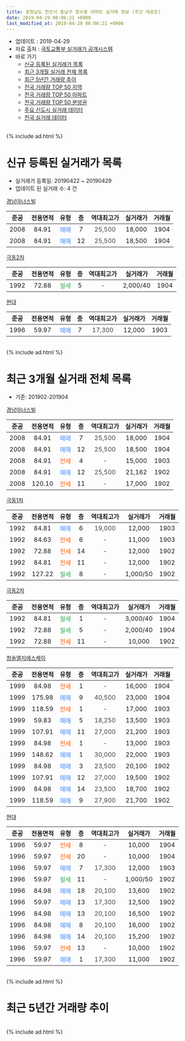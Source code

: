 ```yaml
---
title: 충청남도 천안시 동남구 청수동 아파트 실거래 정보 (주간 레포트)
date: 2019-04-29 06:06:21 +0900
last_modified_at: 2019-04-29 06:06:21 +0900
---
```


* 업데이트 : 2019-04-29
* 자료 출처 : [국토교통부 실거래가 공개시스템](http://rt.molit.go.kr)
* 바로 가기
    * [신규 등록된 실거래가 목록](#신규-등록된-실거래가-목록)
    * [최근 3개월 실거래 전체 목록](#최근-3개월-실거래-전체-목록)
    * [최근 5년간 거래량 추이](#최근-5년간-거래량-추이)
    * [전국 거래량 TOP 50 지역](https://inasie.github.io/apt-trade-info/최근-3개월-전국에서-가장-거래가-많이-발생한-지역)
    * [전국 거래량 TOP 50 아파트](https://inasie.github.io/apt-trade-info/최근-3개월-전국에서-가장-거래가-많이-발생한-아파트)
    * [전국 거래량 TOP 50 분양권](https://inasie.github.io/apt-trade-info/최근-3개월-전국에서-가장-거래가-많이-발생한-분양권)
    * [주요 신도시 실거래 데이터](https://inasie.github.io/apt-trade-info/주요-신도시)
    * [전국 실거래 데이터](https://inasie.github.io/apt-trade-info/전국)
<br>
{% include ad.html %}
<br>

# 신규 등록된 실거래가 목록
* 실거래가 등록일: 20190422 ~ 20190429
* 업데이트 된 실거래 수: 4 건


[경남아너스빌](https://search.naver.com/search.naver?query=%EC%B6%A9%EC%B2%AD%EB%82%A8%EB%8F%84+%EC%B2%9C%EC%95%88%EC%8B%9C+%EB%8F%99%EB%82%A8%EA%B5%AC+%EC%B2%AD%EC%88%98%EB%8F%99+%EA%B2%BD%EB%82%A8%EC%95%84%EB%84%88%EC%8A%A4%EB%B9%8C)

|준공|전용면적|유형|층|역대최고가|실거래가|거래월|
|:---:|:---:|:---:|:---:|:---:|:---:|:---:|
|2008|84.91|<span style="color:#4285f3">매매</span>|7|<span style="color:#444444">25,500</span>|18,000|1904|
|2008|84.91|<span style="color:#4285f3">매매</span>|12|<span style="color:#444444">25,500</span>|18,500|1904|

[극동2차](https://search.naver.com/search.naver?query=%EC%B6%A9%EC%B2%AD%EB%82%A8%EB%8F%84+%EC%B2%9C%EC%95%88%EC%8B%9C+%EB%8F%99%EB%82%A8%EA%B5%AC+%EC%B2%AD%EC%88%98%EB%8F%99+%EA%B7%B9%EB%8F%992%EC%B0%A8)

|준공|전용면적|유형|층|역대최고가|실거래가|거래월|
|:---:|:---:|:---:|:---:|:---:|:---:|:---:|
|1992|72.88|<span style="color:#34a853">월세</span>|5|<span style="color:#444444">-</span>|2,000/40|1904|

[현대](https://search.naver.com/search.naver?query=%EC%B6%A9%EC%B2%AD%EB%82%A8%EB%8F%84+%EC%B2%9C%EC%95%88%EC%8B%9C+%EB%8F%99%EB%82%A8%EA%B5%AC+%EC%B2%AD%EC%88%98%EB%8F%99+%ED%98%84%EB%8C%80)

|준공|전용면적|유형|층|역대최고가|실거래가|거래월|
|:---:|:---:|:---:|:---:|:---:|:---:|:---:|
|1996|59.97|<span style="color:#4285f3">매매</span>|7|<span style="color:#444444">17,300</span>|12,000|1903|


<br>
{% include ad.html %}
<br>

# 최근 3개월 실거래 전체 목록
* 기준: 201902-201904


[경남아너스빌](https://search.naver.com/search.naver?query=%EC%B6%A9%EC%B2%AD%EB%82%A8%EB%8F%84+%EC%B2%9C%EC%95%88%EC%8B%9C+%EB%8F%99%EB%82%A8%EA%B5%AC+%EC%B2%AD%EC%88%98%EB%8F%99+%EA%B2%BD%EB%82%A8%EC%95%84%EB%84%88%EC%8A%A4%EB%B9%8C)

|준공|전용면적|유형|층|역대최고가|실거래가|거래월|
|:---:|:---:|:---:|:---:|:---:|:---:|:---:|
|2008|84.91|<span style="color:#4285f3">매매</span>|7|<span style="color:#444444">25,500</span>|18,000|1904|
|2008|84.91|<span style="color:#4285f3">매매</span>|12|<span style="color:#444444">25,500</span>|18,500|1904|
|2008|84.91|<span style="color:#ff5a00">전세</span>|4|<span style="color:#444444">-</span>|15,000|1903|
|2008|84.91|<span style="color:#4285f3">매매</span>|12|<span style="color:#444444">25,500</span>|21,162|1902|
|2008|120.10|<span style="color:#ff5a00">전세</span>|11|<span style="color:#444444">-</span>|17,000|1902|

[극동1차](https://search.naver.com/search.naver?query=%EC%B6%A9%EC%B2%AD%EB%82%A8%EB%8F%84+%EC%B2%9C%EC%95%88%EC%8B%9C+%EB%8F%99%EB%82%A8%EA%B5%AC+%EC%B2%AD%EC%88%98%EB%8F%99+%EA%B7%B9%EB%8F%991%EC%B0%A8)

|준공|전용면적|유형|층|역대최고가|실거래가|거래월|
|:---:|:---:|:---:|:---:|:---:|:---:|:---:|
|1992|84.81|<span style="color:#4285f3">매매</span>|6|<span style="color:#444444">19,000</span>|12,000|1903|
|1992|84.63|<span style="color:#ff5a00">전세</span>|6|<span style="color:#444444">-</span>|11,000|1903|
|1992|72.88|<span style="color:#ff5a00">전세</span>|14|<span style="color:#444444">-</span>|12,000|1902|
|1992|84.81|<span style="color:#ff5a00">전세</span>|11|<span style="color:#444444">-</span>|12,000|1902|
|1992|127.22|<span style="color:#34a853">월세</span>|8|<span style="color:#444444">-</span>|1,000/50|1902|

[극동2차](https://search.naver.com/search.naver?query=%EC%B6%A9%EC%B2%AD%EB%82%A8%EB%8F%84+%EC%B2%9C%EC%95%88%EC%8B%9C+%EB%8F%99%EB%82%A8%EA%B5%AC+%EC%B2%AD%EC%88%98%EB%8F%99+%EA%B7%B9%EB%8F%992%EC%B0%A8)

|준공|전용면적|유형|층|역대최고가|실거래가|거래월|
|:---:|:---:|:---:|:---:|:---:|:---:|:---:|
|1992|84.81|<span style="color:#34a853">월세</span>|1|<span style="color:#444444">-</span>|3,000/40|1904|
|1992|72.88|<span style="color:#34a853">월세</span>|5|<span style="color:#444444">-</span>|2,000/40|1904|
|1992|72.88|<span style="color:#ff5a00">전세</span>|11|<span style="color:#444444">-</span>|10,000|1902|

[청솔엘지에스케이](https://search.naver.com/search.naver?query=%EC%B6%A9%EC%B2%AD%EB%82%A8%EB%8F%84+%EC%B2%9C%EC%95%88%EC%8B%9C+%EB%8F%99%EB%82%A8%EA%B5%AC+%EC%B2%AD%EC%88%98%EB%8F%99+%EC%B2%AD%EC%86%94%EC%97%98%EC%A7%80%EC%97%90%EC%8A%A4%EC%BC%80%EC%9D%B4)

|준공|전용면적|유형|층|역대최고가|실거래가|거래월|
|:---:|:---:|:---:|:---:|:---:|:---:|:---:|
|1999|84.98|<span style="color:#ff5a00">전세</span>|1|<span style="color:#444444">-</span>|16,000|1904|
|1999|175.98|<span style="color:#4285f3">매매</span>|9|<span style="color:#444444">40,500</span>|23,000|1904|
|1999|118.59|<span style="color:#ff5a00">전세</span>|1|<span style="color:#444444">-</span>|17,000|1903|
|1999|59.83|<span style="color:#4285f3">매매</span>|5|<span style="color:#444444">18,250</span>|13,500|1903|
|1999|107.91|<span style="color:#4285f3">매매</span>|11|<span style="color:#444444">27,000</span>|21,200|1903|
|1999|84.98|<span style="color:#ff5a00">전세</span>|1|<span style="color:#444444">-</span>|13,000|1903|
|1999|148.62|<span style="color:#4285f3">매매</span>|1|<span style="color:#444444">30,000</span>|22,000|1903|
|1999|84.98|<span style="color:#4285f3">매매</span>|3|<span style="color:#444444">23,500</span>|20,100|1902|
|1999|107.91|<span style="color:#4285f3">매매</span>|12|<span style="color:#444444">27,000</span>|19,500|1902|
|1999|84.98|<span style="color:#4285f3">매매</span>|14|<span style="color:#444444">23,500</span>|18,700|1902|
|1999|118.59|<span style="color:#4285f3">매매</span>|9|<span style="color:#444444">27,900</span>|21,700|1902|

[현대](https://search.naver.com/search.naver?query=%EC%B6%A9%EC%B2%AD%EB%82%A8%EB%8F%84+%EC%B2%9C%EC%95%88%EC%8B%9C+%EB%8F%99%EB%82%A8%EA%B5%AC+%EC%B2%AD%EC%88%98%EB%8F%99+%ED%98%84%EB%8C%80)

|준공|전용면적|유형|층|역대최고가|실거래가|거래월|
|:---:|:---:|:---:|:---:|:---:|:---:|:---:|
|1996|59.97|<span style="color:#ff5a00">전세</span>|8|<span style="color:#444444">-</span>|10,000|1904|
|1996|59.97|<span style="color:#ff5a00">전세</span>|20|<span style="color:#444444">-</span>|10,000|1904|
|1996|59.97|<span style="color:#4285f3">매매</span>|7|<span style="color:#444444">17,300</span>|12,000|1903|
|1996|59.97|<span style="color:#34a853">월세</span>|11|<span style="color:#444444">-</span>|1,000/50|1902|
|1996|84.98|<span style="color:#4285f3">매매</span>|18|<span style="color:#444444">20,100</span>|13,600|1902|
|1996|59.97|<span style="color:#4285f3">매매</span>|13|<span style="color:#444444">17,300</span>|12,500|1902|
|1996|84.98|<span style="color:#4285f3">매매</span>|13|<span style="color:#444444">20,100</span>|16,500|1902|
|1996|84.98|<span style="color:#4285f3">매매</span>|8|<span style="color:#444444">20,100</span>|16,000|1902|
|1996|84.98|<span style="color:#4285f3">매매</span>|14|<span style="color:#444444">20,100</span>|15,200|1902|
|1996|59.97|<span style="color:#ff5a00">전세</span>|13|<span style="color:#444444">-</span>|10,000|1902|
|1996|59.97|<span style="color:#4285f3">매매</span>|1|<span style="color:#444444">17,300</span>|11,000|1902|


<br>
{% include ad.html %}
<br>

# 최근 5년간 거래량 추이


<div style="width:100%;">
    <canvas id="deal_progress" height="200"></canvas>
</div>

<script>
new Chart(document.getElementById("deal_progress"), {
    type: 'line',
    data: {
        labels: ['201404','201405','201406','201407','201408','201409','201410','201411','201412','201501','201502','201503','201504','201505','201506','201507','201508','201509','201510','201511','201512','201601','201602','201603','201604','201605','201606','201607','201608','201609','201610','201611','201612','201701','201702','201703','201704','201705','201706','201707','201708','201709','201710','201711','201712','201801','201802','201803','201804','201805','201806','201807','201808','201809','201810','201811','201812','201901','201902','201903','201904'],
        datasets: [{
            label: '매매',
            pointRadius: 1,
            data: [17, 18, 13, 13, 15, 18, 10, 12, 9, 9, 1, 11, 10, 9, 9, 9, 17, 9, 12, 8, 8, 4, 7, 6, 11, 9, 7, 5, 9, 1, 10, 13, 9, 6, 7, 8, 5, 6, 7, 14, 7, 7, 6, 6, 4, 4, 16, 20, 6, 4, 10, 6, 5, 6, 5, 3, 9, 8, 11, 5, 3],
            borderColor: "rgba(255, 201, 14, 1)",
            backgroundColor: "rgba(255, 201, 14, 0.5)",
            fill: false,
            lineTension: 0
        },{
            label: '전월세',
            pointRadius: 1,
            data: [14, 13, 7, 13, 13, 6, 8, 7, 11, 9, 8, 8, 6, 9, 6, 15, 11, 7, 2, 3, 5, 10, 10, 7, 4, 8, 7, 3, 5, 5, 9, 3, 5, 5, 11, 10, 8, 6, 8, 6, 7, 4, 4, 6, 8, 10, 10, 8, 5, 6, 10, 5, 7, 6, 8, 3, 6, 8, 7, 4, 5],
            borderColor: "rgba(0, 141, 185, 1)",
            backgroundColor: "rgba(0, 141, 185, 0.5)",
            fill: false,
            lineTension: 0
        }
        ]
    },
    options: {
        responsive: true,
        title: {
            display: false
        },
        tooltips: {
            mode: 'index',
            intersect: false
        },
        hover: {
            mode: 'nearest',
            intersect: true
        },
        scales: {
            xAxes: [{
                display: true,
                scaleLabel: {
                    display: true,
                    labelString: '년/월'
                }
            }],
            yAxes: [{
                display: true,
                ticks: {
                    suggestedMin: 0,
                },
                scaleLabel: {
                    display: true,
                    labelString: '실거래 수'
                }
            }]
        }
    }
});

</script>


<br>
{% include ad.html %}
<br>

